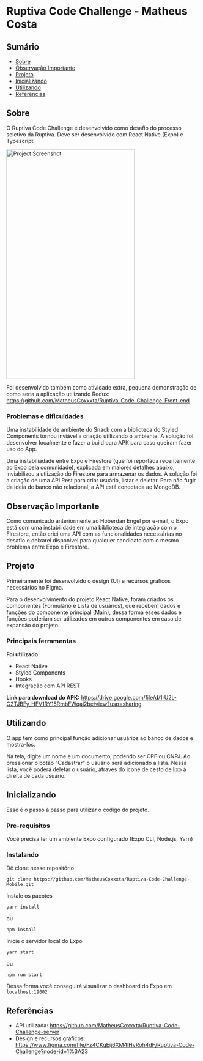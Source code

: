 # Ruptiva Code Challenge - Matheus Costa

## Sumário

- [Sobre](#about)
- [Observação Importante](#obs)
- [Projeto](#project)
- [Inicializando](#getting_started)
- [Utilizando](#usage)
- [Referências](#references)

## Sobre <a name = "about"></a>

O Ruptiva Code Challenge é desenvolvido como desafio do processo seletivo da Ruptiva.
Deve ser desenvolvido com React Native (Expo) e Typescript.

<img width=335px height=600px src="https://i.imgur.com/QSEpTD3.png" alt="Project Screenshot"></a>

Foi desenvolvido também como atividade extra, pequena demonstração de como seria a aplicação
utilizando Redux: https://github.com/MatheusCoxxxta/Ruptiva-Code-Challenge-Front-end

### Problemas e dificuldades

Uma instabilidade de ambiente do Snack com a biblioteca do Styled Components tornou inviável a criação utilizando o ambiente. A solução foi desenvolver localmente e fazer a build para APK para caso queiram fazer uso do App.

Uma instabiliadade entre Expo e Firestore (que foi reportada recentemente ao Expo pela comunidade), explicada em maiores detalhes abaixo, inviabilizou a utlização do Firestore para armazenar os dados. A solução foi a criação de uma API Rest para criar usuário, listar e deletar. Para não fugir da ideia de banco não relacional, a API está conectada ao MongoDB.

## Observação Importante <a name = "obs"></a>

Como comunicado anteriormente ao Hoberdan Engel por e-mail, o Expo está com uma instabilidade em uma biblioteca de integração com o Firestore, então criei uma API com as funcionalidades necessárias no desafio e deixarei disponivel para qualquer candidato com o mesmo problema entre Expo e Firestore.

## Projeto <a name = "project"></a>

Primeiramente foi desenvolvido o design (UI) e recursos gráficos necessários no Figma.

Para o desenvolvimento do projeto React Native, foram criados os componentes (Formulário e Lista de usuários), que recebem dados e funções do componente principal (Main), dessa forma esses dados e funções poderiam ser utilizados em outros componentes em caso de expansão do projeto.

### Principais ferramentas

**Foi utilizado:**

- React Native
- Styled Components
- Hooks
- Integração com API REST

**Link para download do APK:** https://drive.google.com/file/d/1rU2L-G2TJBFy_HFV1RY15RmbFWqai2be/view?usp=sharing

## Utilizando <a name = "usage"></a>

O app tem como principal função adicionar usuários ao banco de dados e mostra-los.

Na tela, digite um nome e um documento, podendo ser CPF ou CNPJ. Ao pressionar o botão "Cadastrar"
o usuário será adicionado a lista. Nessa lista, você poderá deletar o usuário, através do icone de cesto
de lixo á direita de cada usuário.

## Inicializando <a name = "getting_started"></a>

Esse é o passo á passo para utilizar o código do projeto.

### Pre-requisitos

Você precisa ter um ambiente Expo configurado (Expo CLI, Node.js, Yarn)

### Instalando

Dê clone nesse repositório

```
git clone https://github.com/MatheusCoxxxta/Ruptiva-Code-Challenge-Mobile.git
```

Instale os pacotes

```
yarn install
```

ou

```
npm install
```

Inicie o servidor local do Expo

```
yarn start
```

ou

```
npm run start
```

Dessa forma você conseguirá visualizar o dashboard do Expo em `localhost:19002`

## Referências <a name = "references"></a>

- API utilizada: https://github.com/MatheusCoxxxta/Ruptiva-Code-Challenge-server
- Design e recursos gráficos: https://www.figma.com/file/Fz4CKqEij6XM4lHvRoh4dF/Ruptiva-Code-Challenge?node-id=1%3A23
